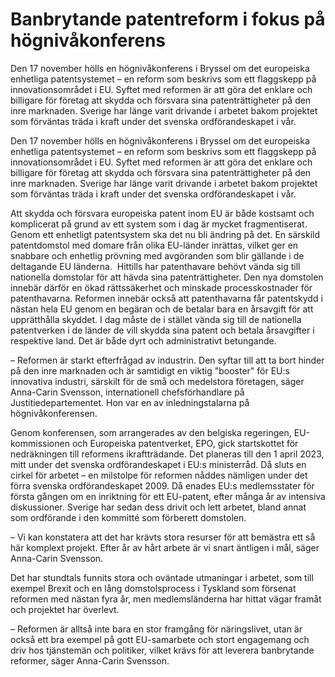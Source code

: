 # Banbrytande patentreform i fokus på högnivåkonferens

Den 17 november hölls en högnivåkonferens i Bryssel om det europeiska enhetliga patentsystemet – en reform som beskrivs som ett flaggskepp på innovationsområdet i EU. Syftet med reformen är att göra det enklare och billigare för företag att skydda och försvara sina patenträttigheter på den inre marknaden. Sverige har länge varit drivande i arbetet bakom projektet som förväntas träda i kraft under det svenska ordförandeskapet i vår.

Den 17 november hölls en högnivåkonferens i Bryssel om det europeiska enhetliga patentsystemet – en reform som beskrivs som ett flaggskepp på innovationsområdet i EU. Syftet med reformen är att göra det enklare och billigare för företag att skydda och försvara sina patenträttigheter på den inre marknaden. Sverige har länge varit drivande i arbetet bakom projektet som förväntas träda i kraft under det svenska ordförandeskapet i vår.

Att skydda och försvara europeiska patent inom EU är både kostsamt och komplicerat på grund av ett system som i dag är mycket fragmentiserat. Genom ett enhetligt patentsystem ska det nu bli ändring på det. En särskild patentdomstol med domare från olika EU-länder inrättas, vilket ger en snabbare och enhetlig prövning med avgöranden som blir gällande i de deltagande EU länderna.  Hittills har patenthavare behövt vända sig till nationella domstolar för att hävda sina patenträttigheter. Den nya domstolen innebär därför en ökad rättssäkerhet och minskade processkostnader för patenthavarna. Reformen innebär också att patenthavarna får patentskydd i nästan hela EU genom en begäran och de betalar bara en årsavgift för att upprätthålla skyddet. I dag måste de i stället vända sig till de nationella patentverken i de länder de vill skydda sina patent och betala årsavgifter i respektive land. Det är både dyrt och administrativt betungande.

– Reformen är starkt efterfrågad av industrin. Den syftar till att ta bort hinder på den inre marknaden och är samtidigt en viktig "booster" för EU:s innovativa industri, särskilt för de små och medelstora företagen, säger Anna-Carin Svensson, internationell chefsförhandlare på Justitiedepartementet. Hon var en av inledningstalarna på högnivåkonferensen.

Genom konferensen, som arrangerades av den belgiska regeringen, EU-kommissionen och Europeiska patentverket, EPO, gick startskottet för nedräkningen till reformens ikraftträdande. Det planeras till den 1 april 2023, mitt under det svenska ordförandeskapet i EU:s ministerråd. Då sluts en cirkel för arbetet – en milstolpe för reformen nåddes nämligen under det förra svenska ordförandeskapet 2009. Då enades EU:s medlemsstater för första gången om en inriktning för ett EU-patent, efter många år av intensiva diskussioner. Sverige har sedan dess drivit och lett arbetet, bland annat som ordförande i den kommitté som förberett domstolen.

– Vi kan konstatera att det har krävts stora resurser för att bemästra ett så här komplext projekt. Efter år av hårt arbete är vi snart äntligen i mål, säger Anna-Carin Svensson.

Det har stundtals funnits stora och oväntade utmaningar i arbetet, som till exempel Brexit och en lång domstolsprocess i Tyskland som försenat reformen med nästan fyra år, men medlemsländerna har hittat vägar framåt och projektet har överlevt.

– Reformen är alltså inte bara en stor framgång för näringslivet, utan är också ett bra exempel på gott EU-samarbete och stort engagemang och driv hos tjänstemän och politiker, vilket krävs för att leverera banbrytande reformer, säger Anna-Carin Svensson.

